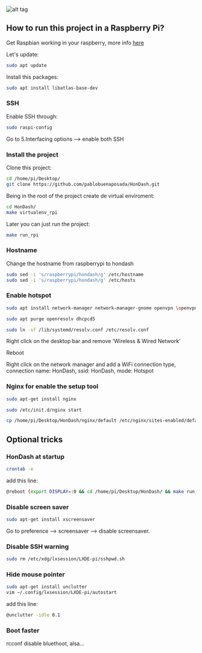 ![alt tag](https://raw.github.com/pablobuenaposada/HonDash/master/docs/logo/hondash.png)

## How to run this project in a Raspberry Pi?
Get Raspbian working in your raspberry, more info [here](https://www.raspberrypi.org/downloads/raspbian/)

Let's update:
```sh
sudo apt update
```

Install this packages:
```sh
sudo apt install libatlas-base-dev
```
### SSH
Enable SSH through:
```sh
sudo raspi-config
```
Go to 5.Interfacing options --> enable both SSH

### Install the project
Clone this project:
```sh
cd /home/pi/Desktop/
git clone https://github.com/pablobuenaposada/HonDash.git
```

Being in the root of the project create de virtual enviroment:
```sh
cd HonDash/
make virtualenv_rpi

```
Later you can just run the project:
```sh
make run_rpi
```
### Hostname
Change the hostname from raspberrypi to hondash
```sh
sudo sed -i 's/raspberrypi/hondash/g' /etc/hostname
sudo sed -i 's/raspberrypi/hondash/g' /etc/hosts
```
### Enable hotspot
```sh
sudo apt install network-manager network-manager-gnome openvpn \openvpn-systemd-resolved network-manager-openvpn \network-manager-openvpn-gnome
```

```sh
sudo apt purge openresolv dhcpcd5
```

```sh
sudo ln -sf /lib/systemd/resolv.conf /etc/resolv.conf
```

Right click on the desktop bar and remove 'Wireless & Wired Network'

Reboot

Right click on the network manager and add a WiFi connection type, connection name: HonDash, ssid: HonDash, mode: Hotspot

### Nginx for enable the setup tool
```sh
sudo apt-get install nginx
```

```sh
sudo /etc/init.d/nginx start
```

```sh
cp /home/pi/Desktop/HonDash/nginx/default /etc/nginx/sites-enabled/default
```

## Optional tricks
### HonDash at startup
```sh
crontab -e
```
add this line:
```sh
@reboot (export DISPLAY=:0 && cd /home/pi/Desktop/HonDash/ && make run_rpi)
```

### Disable screen saver
```sh
sudo apt-get install xscreensaver
```
Go to preference --> screensaver --> disable screensaver.

### Disable SSH warning
```sh
sudo rm /etc/xdg/lxsession/LXDE-pi/sshpwd.sh
```

### Hide mouse pointer
```sh
sudo apt-get install unclutter
vim ~/.config/lxsession/LXDE-pi/autostart
```
add this line:
```sh
@unclutter -idle 0.1
```

### Boot faster
rcconf
disable bluethoot, alsa...


